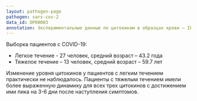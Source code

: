 ```yaml
---
layout: pathogen-page
pathogen: sars-cov-2
data_id: DP00003
annotation: Экспериментальные данные по цитокинам в образцах крови – IL-4, IL-10, IFNγ. Измерения проводились до 16 дней после наступления симптомов. Метод анализа - Th1/2 cytokine kit II (BD Ltd., Franklin lakes, NJ, USA). Единицы измерения – пг/мл.
---
```


Выборка пациентов с COVID-19:

- Легкое течение - 27 человек, средний возраст – 43.2 года
- Тяжелое течение – 13 человек, средний возраст – 59.7 лет


Изменение уровня цитокинов у пациентов с легким течением практически не наблюдалось. Пациенты с тяжелым течением имели более выраженную динамику для всех трех цитокинов с достижением ими пика на 3-6 дни после наступления симптомов. 
